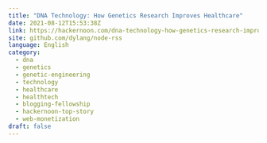 ```yaml
---
title: "DNA Technology: How Genetics Research Improves Healthcare"
date: 2021-08-12T15:53:38Z
link: https://hackernoon.com/dna-technology-how-genetics-research-improves-healthcare-qn1u37ek?source=rss&utm_medium=RSS&utm_source=news.12bit.vn
site: github.com/dylang/node-rss
language: English
category:
  - dna
  - genetics
  - genetic-engineering
  - technology
  - healthcare
  - healthtech
  - blogging-fellowship
  - hackernoon-top-story
  - web-monetization
draft: false
---
```

